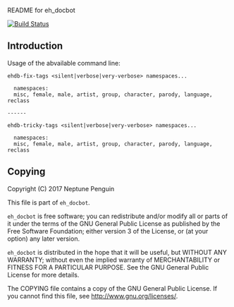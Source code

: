 README for eh\_docbot

[![Build Status][tr_build]][tr_link]

[tr_build]: https://travis-ci.org/neptunepenguin/eh_docbot.svg?branch=master
[tr_link]: https://travis-ci.org/neptunepenguin/eh_docbot "Travis CI"

## Introduction

Usage of the abvailable command line:

    ehdb-fix-tags <silent|verbose|very-verbose> namespaces...

      namespaces:
      misc, female, male, artist, group, character, parody, language, reclass

    ------

    ehdb-tricky-tags <silent|verbose|very-verbose> namespaces...

      namespaces:
      misc, female, male, artist, group, character, parody, language, reclass


## Copying

Copyright (C) 2017 Neptune Penguin

This file is part of `eh_docbot`.

`eh_docbot` is free software; you can redistribute and/or modify all or parts
of it under the terms of the GNU General Public License as published by the
Free Software Foundation; either version 3 of the License, or (at your option)
any later version.

`eh_docbot` is distributed in the hope that it will be useful, but WITHOUT ANY
WARRANTY; without even the implied warranty of MERCHANTABILITY or FITNESS FOR A
PARTICULAR PURPOSE.  See the GNU General Public License for more details.

The COPYING file contains a copy of the GNU General Public License.  If you
cannot find this file, see <http://www.gnu.org/licenses/>.

